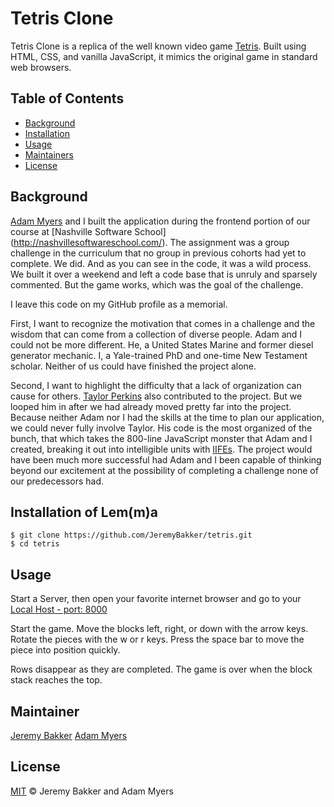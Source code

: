 # Tetris Clone

Tetris Clone is a replica of the well known video game [Tetris](https://en.wikipedia.org/wiki/Tetris). Built using HTML, CSS, and vanilla JavaScript, it mimics the original game in standard web browsers. 

## Table of Contents

- [Background](#background)
- [Installation](#installation)
- [Usage](#usage)
- [Maintainers](#maintainers)
- [License](#license)

## Background

[Adam Myers](https://github.com/ANMyers) and I built the application during the frontend portion of our course at [Nashville Software School] (http://nashvillesoftwareschool.com/). The assignment was a group challenge in the curriculum that no group in previous cohorts had yet to complete. We did. And as you can see in the code, it was a wild process. We built it over a weekend and left a code base that is unruly and sparsely commented. But the game works, which was the goal of the challenge.

I leave this code on my GitHub profile as a memorial. 

First, I want to recognize the motivation that comes in a challenge and the wisdom that can come from a collection of diverse people. Adam and I could not be more different. He, a United States Marine and former diesel generator mechanic. I, a Yale-trained PhD and one-time New Testament scholar. Neither of us could have finished the project alone. 

Second, I want to highlight the difficulty that a lack of organization can cause for others. [Taylor Perkins](https://github.com/taylorperkins) also contributed to the project. But we looped him in after we had already moved pretty far into the project. Because neither Adam nor I had the skills at the time to plan our application, we could never fully involve Taylor. His code is the most organized of the bunch, that which takes the 800-line JavaScript monster that Adam and I created, breaking it out into intelligible units with [IIFEs](http://benalman.com/news/2010/11/immediately-invoked-function-expression/). The project would have been much more successful had Adam and I been capable of thinking beyond our excitement at the possibility of completing a challenge none of our predecessors had. 

## Installation of Lem(m)a
```
$ git clone https://github.com/JeremyBakker/tetris.git
$ cd tetris
```

## Usage

Start a Server, then open your favorite internet browser and go to your [Local Host - port: 8000](http://localhost:8000/)

Start the game.
Move the blocks left, right, or down with the arrow keys.
Rotate the pieces with the w or r keys.
Press the space bar to move the piece into position quickly.

Rows disappear as they are completed.
The game is over when the block stack reaches the top.

## Maintainer

[Jeremy Bakker](https://github.com/JeremyBakker)
[Adam Myers](https://github.com/ANMyers)

## License

[MIT](LICENSE) © Jeremy Bakker and Adam Myers
